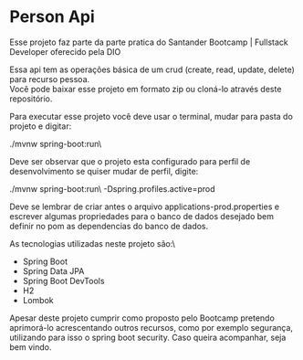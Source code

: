 # Person Api

Esse projeto faz parte da parte pratica do Santander Bootcamp | Fullstack Developer oferecido pela DIO

Essa api tem as operações básica de um crud (create, read, update, delete) para recurso pessoa.\
Você pode baixar esse projeto em formato zip ou cloná-lo através deste repositório.

Para executar esse projeto você deve usar o terminal, mudar para pasta do projeto e digitar:

./mvnw spring-boot:run\

Deve ser observar que o projeto esta configurado para perfil de desenvolvimento se quiser mudar de perfil, digite:

./mvnw spring-boot:run\ -Dspring.profiles.active=prod

Deve se lembrar de criar antes o arquivo applications-prod.properties e escrever algumas propriedades para o banco de
dados desejado bem definir no pom as dependencias do banco de dados.

As tecnologias utilizadas neste projeto são:\
* Spring Boot
* Spring Data JPA
* Spring Boot DevTools
* H2
* Lombok

Apesar deste projeto cumprir como proposto pelo Bootcamp pretendo aprimorá-lo acrescentando outros recursos, como por exemplo segurança,
utilizando para isso o spring boot security. Caso queira acompanhar, seja bem vindo.

